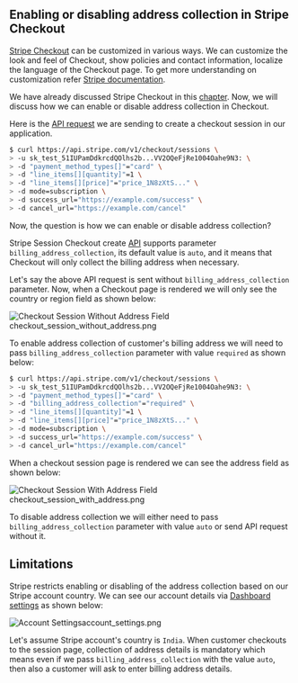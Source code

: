 ## Enabling or disabling address collection in Stripe Checkout

[Stripe Checkout](https://stripe.com/docs/payments/checkout) can be customized
in various ways. We can customize the look and feel of Checkout, show policies
and contact information, localize the language of the Checkout page. To get more
understanding on customization refer
[Stripe documentation](https://stripe.com/docs/payments/checkout/customization).

We have already discussed Stripe Checkout in this
[chapter](/handling-stripe-subscriptions/accepting-payments-using-stripe#stripe-checkouts).
Now, we will discuss how we can enable or disable address collection in
Checkout.

Here is the [API request](https://stripe.com/docs/api/checkout/sessions/create)
we are sending to create a checkout session in our application.

```bash
$ curl https://api.stripe.com/v1/checkout/sessions \
> -u sk_test_51IUPamDdkrcdQOlhs2b...VV2OQeFjRe1004Oahe9N3: \
> -d "payment_method_types[]"="card" \
> -d "line_items[][quantity]"=1 \
> -d "line_items[][price]"="price_1N8zXtS..." \
> -d mode=subscription \
> -d success_url="https://example.com/success" \
> -d cancel_url="https://example.com/cancel"
```

Now, the question is how we can enable or disable address collection?

Stripe Session Checkout create
[API](https://stripe.com/docs/api/checkout/sessions/create) supports parameter
`billing_address_collection`, its default value is `auto`, and it means that
Checkout will only collect the billing address when necessary.

Let's say the above API request is sent without `billing_address_collection`
parameter. Now, when a Checkout page is rendered we will only see the country or
region field as shown below:

<image alt="Checkout Session Without Address Field">checkout_session_without_address.png</image>

To enable address collection of customer's billing address we will need to pass
`billing_address_collection` parameter with value `required` as shown below:

```bash
$ curl https://api.stripe.com/v1/checkout/sessions \
> -u sk_test_51IUPamDdkrcdQOlhs2b...VV2OQeFjRe1004Oahe9N3: \
> -d "payment_method_types[]"="card" \
> -d "billing_address_collection"="required" \
> -d "line_items[][quantity]"=1 \
> -d "line_items[][price]"="price_1N8zXtS..." \
> -d mode=subscription \
> -d success_url="https://example.com/success" \
> -d cancel_url="https://example.com/cancel"
```

When a checkout session page is rendered we can see the address field as shown
below:

<image alt="Checkout Session With Address Field">checkout_session_with_address.png</image>

To disable address collection we will either need to pass
`billing_address_collection` parameter with value `auto` or send API request
without it.

## Limitations

Stripe restricts enabling or disabling of the address collection based on our
Stripe account country. We can see our account details via
[Dashboard settings](https://dashboard.stripe.com/settings/account) as shown
below:

<image alt="Account Settings">account_settings.png</image>

Let's assume Stripe account's country is `India`. When customer checkouts to the
session page, collection of address details is mandatory which means even if we
pass `billing_address_collection` with the value `auto`, then also a customer
will ask to enter billing address details.
